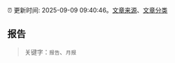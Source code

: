 :alarm_clock: 更新时间: 2025-09-09 09:40:46。[文章来源](/README.md)、[文章分类](/TAGS.md)

## 报告


> 关键字：`报告`、`月报`



